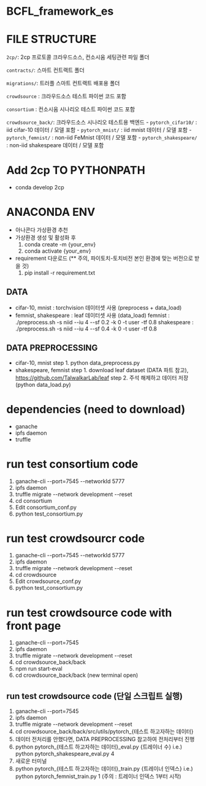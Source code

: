 # BCFL_framework_es

# FILE STRUCTURE
`2cp/`: 2cp 프로토콜 크라우드소스, 컨소시움 세팅관련 파일 폴더

`contracts/`: 스마트 컨트랙트 폴더

`migrations/`: 트러플 스마트 컨트랙트 배포용 폴더

`crowdsource` : 크라우드소스 테스트 파이썬 코드 포함

`consortium` : 컨소시움 시나리오 테스트 파이썬 코드 포함

`crowdsource_back/`: 크라우드소스 시나리오 테스트용 백엔드
    - `pytorch_cifar10/` : iid cifar-10 데이터 / 모델 포함
    - `pytorch_mnist/` : iid mnist 데이터 / 모델 포함
    - `pytorch_femnist/` : non-iid FeMnist 데이터 / 모델 포함
    - `pytorch_shakespeare/` : non-iid shakespeare 데이터 / 모델 포함

# Add 2cp TO PYTHONPATH
- conda develop 2cp

# ANACONDA ENV
- 아나콘다 가상환경 추천
- 가상환경 생성 및 활성화 후
    1. conda create -m {your_env}
    2. conda activate {your_env}
- requirement 다운로드 (** 주의, 파이토치-토치비전 본인 환경에 맞는 버전으로 받을 것)
    1. pip install -r requirement.txt

## DATA
- cifar-10, mnist : torchvision 데이터셋 사용 (preprocess + data_load)
- femnist, shakespeare : leaf 데이터셋 사용 (data_load)
    femnist : ./preprocess.sh -s niid --iu 4 --sf 0.2  -k 0 -t user -tf 0.8
    shakespeare : ./preprocess.sh -s niid --iu 4 --sf 0.4  -k 0 -t user -tf 0.8

## DATA PREPROCESSING
- cifar-10, mnist
    step 1. python data_preprocess.py
- shakespeare, femnist 
    step 1. download leaf dataset (DATA 파트 참고), https://github.com/TalwalkarLab/leaf
    step 2. 주석 해제하고 데이터 저장(python data_load.py)

# dependencies (need to download)
- ganache
- ipfs daemon
- truffle




# run test consortium code
1. ganache-cli --port=7545 --networkId 5777
2. ipfs daemon
3. truffle migrate --network development --reset
4. cd consortium
5. Edit consortium_conf.py
6. python test_consortium.py

# run test crowdsourcr code
1. ganache-cli --port=7545 --networkId 5777
2. ipfs daemon
3. truffle migrate --network development --reset
4. cd crowdsource
5. Edit crowdsource_conf.py
6. python test_consortium.py

# run test crowdsource code with front page
1. ganache-cli --port=7545
2. ipfs daemon
3. truffle migrate --network development --reset
4. cd crowdsource_back/back
5. npm run start-eval
6. cd crowdsource_back/back (new terminal open)

## run test crowdsource code (단일 스크립트 실행)
1. ganache-cli --port=7545
2. ipfs daemon
3. truffle migrate --network development --reset
4. cd crowdsource_back/back/src/utils/pytorch_{테스트 하고자하는 데이터}
5. 데이터 전처리를 안했다면, DATA PREPROCESSING 참고하여 전처리부터 진행
6. python pytorch_{테스트 하고자하는 데이터}_eval.py {트레이너 수}
        i.e.) python pytorch_shakespeare_eval.py 4
7. 새로운 터미널
8. python pytorch_{테스트 하고자하는 데이터}_train.py {트레이너 인덱스}
    i.e.) python pytorch_femnist_train.py 1 
        (주의 : 트레이너 인덱스 1부터 시작)